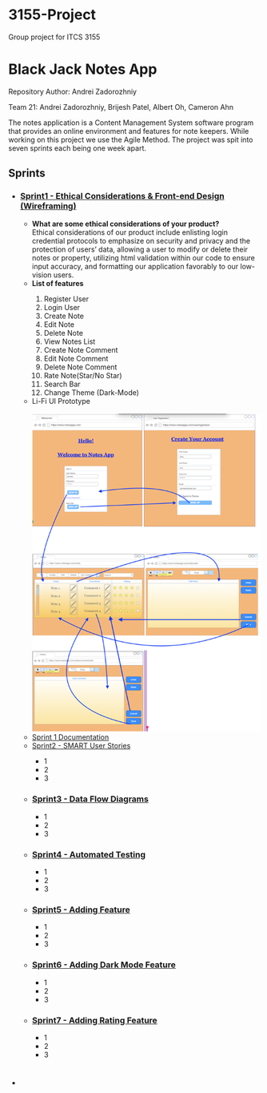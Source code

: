 # 3155-Project
Group project for ITCS 3155
<h1>Black Jack Notes App</h1>
<p>Repository Author: Andrei Zadorozhniy</p>
<p>Team 21: Andrei Zadorozhniy, Brijesh Patel, Albert Oh, Cameron Ahn</p>
<p>The notes application is a Content Management System software program that provides an online environment and features for note keepers. While working on this project we use the Agile Method. The project was spit into seven sprints each being one week apart.</p>
<h2>Sprints</h2>
<ul>
  <li><h3><a href="Sprints/Sprint%201">Sprint1 - Ethical Considerations & Front-end Design (Wireframing)</a></h3></li>
    <ul>
      <li><b>What are some ethical considerations of your product?</b><br>Ethical considerations of our product include enlisting login credential protocols to emphasize on security and privacy and the protection of users’ data, allowing a user to modify or delete their notes or property, utilizing html validation within our code to ensure input accuracy, and formatting our application favorably to our low-vision users.</li>
      <li><b>List of features</b></li>
      <ol>
        <li>Register User</li>
        <li>Login User</li>
        <li>Create Note</li>
        <li>Edit Note</li>
        <li>Delete Note</li>
        <li>View Notes List</li>
        <li>Create Note Comment</li>
        <li>Edit Note Comment</li>
        <li>Delete Note Comment</li>
        <li>Rate Note(Star/No Star)</li>
        <li>Search Bar</li>
        <li>Change Theme (Dark-Mode) </li>
      </ol>
      <li>Li-Fi UI Prototype</li><br>
      <img src = "Sprints/Sprint%201/WireFrame.png"/>
      <li><a href="Sprints/Sprint%201/Sprint1Documentation.pdf">Sprint 1 Documentation</a></li>
      <li><a href="Sprints/Sprint%201/Sprint1StatusReport.pdf</a>Sprint 1 Team Status Report</li>
    </ul>
  
  <li><h3><a href="Sprints/Sprint%202">Sprint2 - SMART User Stories</a></h3></li>
    <ul>
      <li>1</li>
      <li>2</li>
      <li>3</li>
    </ul>
    
  <li><h3><a href="Sprints/Sprint%203">Sprint3 - Data Flow Diagrams</a></h3></li>
    <ul>
      <li>1</li>
      <li>2</li>
      <li>3</li>
    </ul>
    
  <li><h3><a href="Sprints/Sprint%204">Sprint4 - Automated Testing</a></h3></li>
    <ul>
      <li>1</li>
      <li>2</li>
      <li>3</li>
    </ul>
    
  <li><h3><a href="Sprints/Sprint%205">Sprint5 - Adding Feature</a></h3></li>
    <ul>
      <li>1</li>
      <li>2</li>
      <li>3</li>
    </ul>
    
  <li><h3><a href="Sprints/Sprint%206">Sprint6 - Adding Dark Mode Feature</a></h3></li>
    <ul>
      <li>1</li>
      <li>2</li>
      <li>3</li>
    </ul>
    
  <li><h3><a href="Sprints/Sprint%207">Sprint7 - Adding Rating Feature</a></h3></li>
    <ul>
      <li>1</li>
      <li>2</li>
      <li>3</li>
    </ul>
</ul>



<h1></h1>
<h2></h2>
<h3></h3>
<p></p>
<li></li>
<ul></ul>
